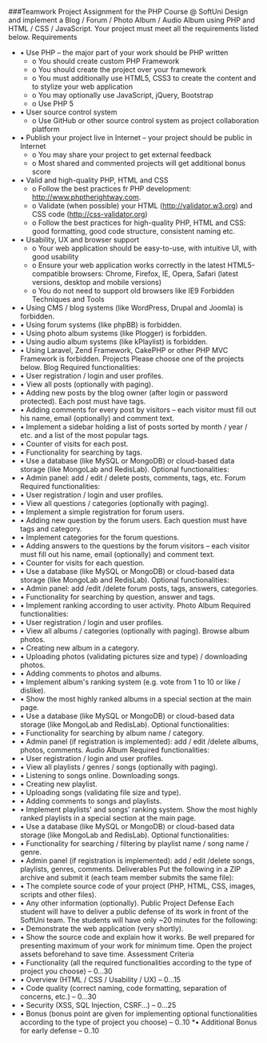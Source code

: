 ###Teamwork Project Assignment for the PHP Course @ SoftUni
Design and implement a Blog / Forum / Photo Album / Audio Album using PHP and HTML / CSS / JavaScript. Your project must meet all the requirements listed below.
Requirements
* •	Use PHP – the major part of your work should be PHP written
  * o	You should create custom PHP Framework
  * o	You should create the project over your framework
  * o	You must additionally use HTML5, CSS3 to create the content and to stylize your web application
  * o	You may optionally use JavaScript, jQuery, Bootstrap
  * o	Use PHP 5
* •	User source control system
  * o	Use GitHub or other source control system as project collaboration platform
* •	Publish your project live in Internet – your project should be public in Internet
  * o	You may share your project to get external feedback
  * o	Most shared and commented projects will get additional bonus score
* •	Valid and high-quality PHP, HTML and CSS
  * o	Follow the best practices fr PHP development: http://www.phptherightway.com.
  * o	Validate (when possible) your HTML (http://validator.w3.org) and CSS code (http://css-validator.org)
  * o	Follow the best practices for high-quality PHP, HTML and CSS: good formatting, good code structure, consistent naming  etc.
* •	Usability, UX and browser support
  * o	Your web application should be easy-to-use, with intuitive UI, with good usability
  * o	Ensure your web application works correctly in the latest HTML5-compatible browsers: Chrome, Firefox, IE, Opera, Safari  (latest versions, desktop and mobile versions)
  * o	You do not need to support old browsers like IE9
Forbidden Techniques and Tools
* •	Using CMS / blog systems (like WordPress, Drupal and Joomla) is forbidden.
* •	Using forum systems (like phpBB) is forbidden.
* •	Using photo album systems (like Plogger) is forbidden.
* •	Using audio album systems (like kPlaylist) is forbidden.
* •	Using Laravel, Zend Framework, CakePHP or other PHP MVC Framework is forbidden.
Projects
Please choose one of the projects below.
Blog
Required functionalities:
* •	User registration / login and user profiles.
* •	View all posts (optionally with paging).
* •	Adding new posts by the blog owner (after login or password protected). Each post must have tags. 
* •	Adding comments for every post by visitors – each visitor must fill out his name, email (optionally) and comment text.
* •	Implement a sidebar holding a list of posts sorted by month / year / etc. and a list of the most popular tags.
* •	Counter of visits for each post.
* •	Functionality for searching by tags.
* •	Use a database (like MySQL or MongoDB) or cloud-based data storage (like MongoLab and RedisLab).
Optional functionalities:
* •	Admin panel: add / edit / delete posts, comments, tags, etc.
Forum
Required functionalities:
* •	User registration / login and user profiles.
* •	View all questions / categories (optionally with paging).
* •	Implement a simple registration for forum users.
* •	Adding new question by the forum users. Each question must have tags and category.
* •	Implement categories for the forum questions.
* •	Adding answers to the questions by the forum visitors – each visitor must fill out his name, email (optionally) and comment text.
* •	Counter for visits for each question.
* •	Use a database (like MySQL or MongoDB) or cloud-based data storage (like MongoLab and RedisLab). 
Optional functionalities:
* •	Admin panel: add /edit /delete forum posts, tags, answers, categories.
* •	Functionality for searching by question, answer and tags.
* •	Implement ranking according to user activity.
Photo Album
Required functionalities:
* •	User registration / login and user profiles. 
* •	View all albums / categories (optionally with paging). Browse album photos.
* •	Creating new album in a category.
* •	Uploading photos (validating pictures size and type) / downloading photos.
* •	Adding comments to photos and albums.
* •	Implement album's ranking system (e.g. vote from 1 to 10 or like / dislike).
* •	Show the most highly ranked albums in a special section at the main page.
* •	Use a database (like MySQL or MongoDB) or cloud-based data storage (like MongoLab and RedisLab). 
Optional functionalities:
* •	Functionality for searching by album name / category.
* •	Admin panel (if registration is implemented): add / edit /delete albums, photos, comments.
Audio Album 
Required functionalities:
* •	User registration / login and user profiles. 
* •	View all playlists / genres / songs (optionally with paging).
* •	Listening to songs online. Downloading songs.
* •	Creating new playlist.
* •	Uploading songs (validating file size and type).
* •	Adding comments to songs and playlists.
* •	Implement playlists' and songs' ranking system. Show the most highly ranked playlists in a special section at the main page.
* •	Use a database (like MySQL or MongoDB) or cloud-based data storage (like MongoLab and RedisLab). 
Optional functionalities:
* •	Functionality for searching / filtering by playlist name / song name / genre.
* •	Admin panel (if registration is implemented): add / edit /delete songs, playlists, genres, comments.
Deliverables
Put the following in a ZIP archive and submit it (each team member submits the same file):
* •	The complete source code of your project (PHP, HTML, CSS, images, scripts and other files).
* •	Any other information (optionally).
Public Project Defense
Each student will have to deliver a public defense of its work in front of the SoftUni team. The students will have only ~20 minutes for the following:
* •	Demonstrate the web application (very shortly).
* •	Show the source code and explain how it works.
Be well prepared for presenting maximum of your work for minimum time. Open the project assets beforehand to save time.
Assessment Criteria
* •	Functionality (all the required functionalities according to the type of project you choose) – 0…30
* •	Overview (HTML / CSS / Usability / UX) – 0…15
* •	Code quality (correct naming, code formatting, separation of concerns, etc.) – 0…30
* •	Security (XSS, SQL Injection, CSRF…) – 0…25
* •	Bonus (bonus point are given for implementing optional functionalities according to the type of project you choose) – 0..10
*•	Additional Bonus for early defense – 0..10
